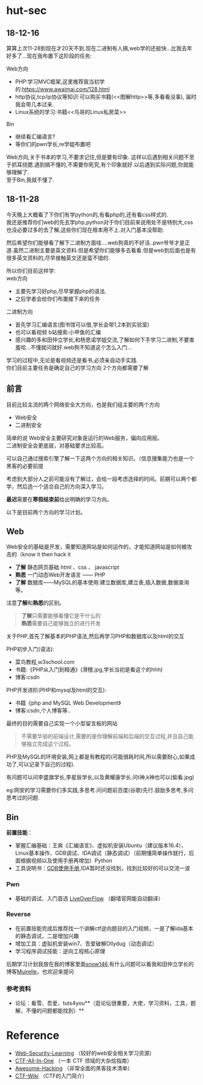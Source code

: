 # hut-sec 
## 18-12-16
算算上次11-28到现在才20天不到.现在二进制有人搞,web学的还挺快...比我去年好多了...现在我布置下这阶段的任务:

Web方向

- PHP:学习MVC框架,这里推荐我当初学的:https://www.awaimai.com/128.html
- http协议,tcp/ip协议等知识:可以购买书籍(<<图解http>>等,多看看没事), 届时我会带几本过来.
- Linux系统的学习:书籍<<鸟哥的Linux私房菜>>
  

Bin

- 继续看汇编语言?
- 等你们的pwn学长,re学姐布置吧

Web方向,关于书本的学习,不要求记住,但是要有印象. 这样以后遇到相关问题不至于抓耳挠腮.遇到搞不懂的,不需要你死究,有个印象就好.以后遇到实际问题,你就能够理解了.  
至于Bin,我就不懂了.

## 18-11-28
今天晚上大概看了下你们有学python的,有看php的,还有看css样式的.  
我还是推荐你们web的先去学php,python对于你们目前来说用处不是特别大,css也没必要过多的去了解,这些你们现在根本用不上.对入门基本没帮助.  

然后希望你们能够看了解下二进制方面哇....web狗真的不好活..pwn爷爷才是正道.虽然二进制主要是英文资料.但是希望你们能够多去看看.但是web到后面也是有很多英文资料的,尽早接触英文还是蛮不错的.  

所以你们目前这样学:  
web方向

- 主要先学习好php,尽早掌握php的语法.  
- 之后学者会给你们布置接下来的任务
  

二进制方向

- 首先学习汇编语言(图书馆可以借,学长会带1,2本到实验室)
- 也可以看视频 b站搜索:小甲鱼的汇编
- 感兴趣的多和田仲立学长,和杨思诺学姐交流,了解如何下手学习二进制,不要害羞哈...不懂就问就好.web狗不知道这个怎么入门...

学习的过程中,无论是看视频还是看书,必须亲自动手实践.  
你们目前主要任务是确定自己的学习方向
2个方向都需要了解

## 前言
目前比较主流的两个网络安全大方向，也是我们组主要的两个方向

 - Web安全
 - 二进制安全

简单的说 Web安全主要研究对象是运行的Web服务，偏向应用层。  
二进制安全会更底层，对基础要求比较高。  

可以自己通过搜索引擎了解一下这两个方向的相关知识。（信息搜集能力也是一个黑客的必要前提

考虑到大部分人之前可能没有了解过，会给一段考虑选择的时间。前期可以两个都学，然后选一个适合自己的方向深入学习。

**最迟**需要在**寒假结束前**给出明确的学习方向。

以下是目前两个方向的学习计划。

## Web
Web安全的基础是开发，需要知道网站是如何运作的，才能知道网站是如何被攻击的（know it then hack it

- **了解** 静态网页基础 html 、css 、 javascript
- **熟悉** 一门动态Web开发语言 —— PHP 
- **了解** 数据库——MySQL的基本使用:建立数据库,建立表,插入数据,数据查询等。

注意**了解**和**熟悉**的区别。
> **了解**只需要能够看懂它是干什么的  
> **熟悉**需要自己能够独立的进行开发

关于PHP,首先了解基本的PHP语法,然后再学习PHP和数据库以及html的交互  

PHP初步入门(语法):  

- 菜鸟教程,w3school.com  
- 书籍:《PHP从入门到精通》(滑稽.jpg,学长当初是看这个的hhh)  
- 博客:csdn  
  

PHP开发进阶(PHP和mysql及html的交互): 

- 书籍《php and MySQL Web Development》  
- 博客:csdn,个人博客等..  

最终的目的需要自己实现一个小型留言板的网站
> 不需要华丽的前端设计,需要的是你理解前端和后端的交互过程,并且自己能够独立完成这个过程。 

PHP及MySQL的环境安装,网上都是有教程的(可能很耗时间,所以需要耐心,如果成功了,可以记录下自己的过程).  

有问题可以问李盛旗学长,李星辰学长,以及黄耀康学长.问t神,k神也可以(偷看.jpg)  

eg:网安的学习需要你们多实践,多思考.问问题前百度(谷歌)先行.鼓励多思考,多问思考过的问题.
## Bin
**前置技能**：

  - 掌握汇编基础：王爽《汇编语言》、虚拟机安装Ubuntu（建议版本16.4）、Linux基本操作、GDB调试、IDA调试（静态调试）（前期懂简单操作就行，后面根据视频以及使用手册再增加）Python
  - 工具说明书：[GDB使用手册](https://blog.csdn.net/weiyuefei/article/details/72522973),IDA暂时还没找到，找到比较好的可以交流一波

### Pwn
  - 基础的调试、入门首选 [LiveOverFlow](http://liveoverflow.com/binary_hacking/) （翻墙官网能自动翻译）
### Reverse
  - 在前置技能完成后推荐找一个讲解ctf逆向题目的入门视频，一是了解ida基本的静态调试，二是增加兴趣
  - 增加工具：虚拟机安装win7、吾爱破解Ollydug（动态调试）
  - 学习程序调试技能：逆向工程核心原理

 后期学习计划我放在我的博客里面[snow146](https://snow146.github.io/),有什么问题可以看我和田仲立学长的博客[Muirelle](https://muirelle.com/)，也欢迎来提问

### 参考资料
  - 论坛：看雪、吾爱、tuts4you**（逛论坛很重要，大佬，学习资料，工具，题解，不懂的问题都能找到）**
# Reference
- [Web-Security-Learning](https://github.com/CHYbeta/Web-Security-Learning) （较好的web安全相关学习资源）
- [CTF-All-In-One](https://github.com/firmianay/CTF-All-In-One) （一本 CTF 领域的大杂烩指南）
- [Awesome-Hacking](https://github.com/Hack-with-Github/Awesome-Hacking) （非常全面的黑客技术清单）
- [CTF-Wiki](https://ctf-wiki.github.io/ctf-wiki/) （CTF的入门简介）
